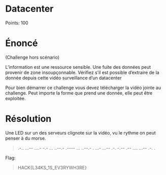 # Datacenter
Points: 100

# Énoncé
(Challenge hors scénario)

L’information est une ressource sensible. Une fuite des données peut provenir de zone insoupçonnable. Vérifiez s’il est possible d’extraire de la donnée depuis cette vidéo surveillance d’un datacenter

Pour bien démarrer ce challenge vous devez télécharger la vidéo jointe au challenge.
Peut importe la forme que prend une donnée, elle peut être exploitée.

# Résolution
Une LED sur un des serveurs clignote sur la vidéo, vu le rythme on peut penser à du morse.
> .-.. ...-- ....- -.- ... ..--.- .---- ... ..--.- . ...- ...-- .-. -.-- .-- .... ...-- .-. . 

Flag:
> HACK{L34KS_1S_EV3RYWH3RE} 